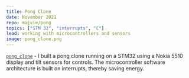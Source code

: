 ```yaml
---
title: Pong Clone
date: November 2021
repo: majvie/pong
topics: ["STM 32", "interrupts", "C"]
lead: working with microcontrollers and sensors
image: pong_clone.png
---
```


[`pong_clone`](https://github.com/majvie/pong) - I built a pong clone running on a STM32 using a Nokia 5510 display and tilt sensors for controls. The microcontroller software architecture is built on interrupts, thereby saving energy.